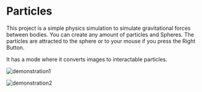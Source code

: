 # Particles

This project is a simple physics simulation to simulate gravitational forces between bodies. You can create any amount of particles and Spheres. The particles are attracted to the sphere or to your mouse if you press the Right Button.

It has a mode where it converts images to interactable particles.

![demonstration1](https://github.com/Pedro-Seixas/Particles-Simulation/assets/31096534/8df9f264-720e-47d2-912c-c2d7df080bf5)

![demonstration2](https://github.com/Pedro-Seixas/Particles-Simulation/assets/31096534/37d96acb-512c-4665-8481-869c23e21315)
